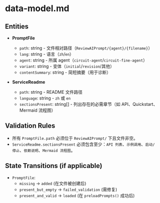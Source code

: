 # data-model.md

## Entities

- **PromptFile**
  - `path`: string - 文件相对路径（`ReviewAIPrompt/{agent}/{filename}`）
  - `lang`: string - 语言（`zh`/`en`）
  - `agent`: string - 所属 agent（`circuit-agent`/`circuit-fine-agent`）
  - `variant`: string - 变体（`initial`/`revision`/其他）
  - `contentSummary`: string - 简短摘要（用于诊断）

- **ServiceReadme**
  - `path`: string - README 文件路径
  - `language`: string - `zh` 或 `en`
  - `sectionsPresent`: string[] - 列出存在的必需章节（如 API、Quickstart、Mermaid 流程图）

## Validation Rules

- 所有 `PromptFile.path` 必须位于 `ReviewAIPrompt/` 下且文件非空。
- `ServiceReadme.sectionsPresent` 必须包含至少：`API 列表`、`示例调用`、`启动/停止`、`依赖说明`、`Mermaid 流程图`。

## State Transitions (if applicable)

- `PromptFile`:
  - `missing` -> `added` (在文件被创建后)
  - `present_but_empty` -> `failed_validation` (需修复)
  - `present_and_valid` -> `loaded` (在 `preloadPrompts()` 成功后)



